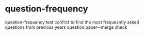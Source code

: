 # question-frequency
question-frequency
test conflict to find the most frequesntly asked questions from previous years question paper--merge check
